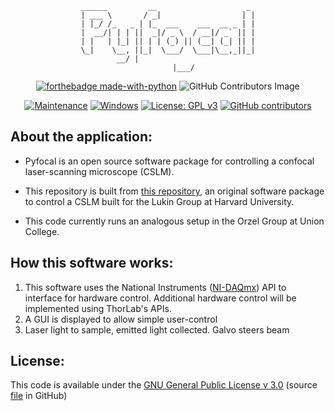 <!--
Author: Miles Derryberry Ackerman (MDA)
Date last modified: 05-29-2023
README file for Pyfocal software application
-->

<!-- ASCII art for "Pyfocal" application name-->
<p>
<center>

    ______         __                    _ 
    | ___ \       / _|                  | |
    | |_/ /_   _ | |_  ___    ___  __ _ | |
    |  __/| | | ||  _|/ _ \  / __|/ _` || |
    | |   | |_| || | | (_) || (__| (_| || |
    \_|    \__, ||_|  \___/  \___|\__,_||_|
            __/ |                          
           |___/

</center>
</p>

<!-- GitHub connection badges for software information-->
<p>
    <center>
    <!--<div align = "center">
        [![forthebadge made-with-python](http://ForTheBadge.com/images/badges/made-with-python.svg)](https://www.python.org/)</div>-->
        
[![forthebadge made-with-python](http://ForTheBadge.com/images/badges/made-with-python.svg)](https://www.python.org/)
![GitHub Contributors Image](https://contrib.rocks/image?repo=mdbackerman/017_CSLM_control)
    
</center>
</p>

<center>

[![Maintenance](https://img.shields.io/badge/Maintained%3F-yes-green.svg)](https://GitHub.com/mdbackerman/StrapDown.js/graphs/commit-activity)
[![Windows](https://svgshare.com/i/ZhY.svg)](https://svgshare.com/i/ZhY.svg)
[![License: GPL v3](https://img.shields.io/badge/License-GPLv3-blue.svg)](https://www.gnu.org/licenses/gpl-3.0)
[![GitHub contributors](https://img.shields.io/github/contributors/mdbackerman/badges.svg)](https://GitHub.com/mdbackerman/badges/graphs/contributors/)

</center>

<!-- about section of the file-->
## About the application:

* Pyfocal is an open source software package for controlling a confocal laser-scanning microscope (CSLM).

* This repository is built from [this repository](https://github.com/mdbackerman/Quantum_optics_control), an original software package to control a CSLM built for the Lukin Group at Harvard University.

* This code currently runs an analogous setup in the Orzel Group at Union College.

<!-- how the software works section of the file-->
## How this software works:

1. This software uses the National Instruments ([NI-DAQmx](https://nidaqmx-python.readthedocs.io/en/latest/)) API to interface for hardware control. Additional hardware control will be implemented using ThorLab's APIs.
2. A GUI is displayed to allow simple user-control
3. Laser light to sample, emitted light collected. Galvo steers beam

<!-- license information section of the file-->
## License:

This code is available under the [GNU General Public License v 3.0](https://www.gnu.org/licenses/gpl-3.0.en.html) (source [file](https://www.gnu.org/licenses/gpl-3.0.en.html) in GitHub)

